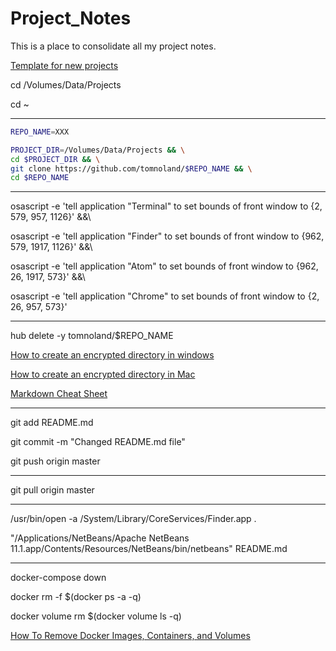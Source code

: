 # Project_Notes
This is a place to consolidate all my project notes.





[Template for new projects](https://github.com/tomnoland/New-Project-Template/generate)

cd /Volumes/Data/Projects

cd ~

---

```sh
REPO_NAME=XXX
```

```sh
PROJECT_DIR=/Volumes/Data/Projects && \
cd $PROJECT_DIR && \
git clone https://github.com/tomnoland/$REPO_NAME && \
cd $REPO_NAME
```

---

osascript -e 'tell application "Terminal" to set bounds of front window to {2, 579, 957, 1126}' &&\

osascript -e 'tell application "Finder" to set bounds of front window to {962, 579, 1917, 1126}' &&\

osascript -e 'tell application "Atom" to set bounds of front window to {962, 26, 1917, 573}' &&\

osascript -e 'tell application "Chrome" to set bounds of front window to {2, 26, 957, 573}'

---

hub delete -y tomnoland/$REPO_NAME

[How to create an encrypted directory in windows](https://www.tomsguide.com/us/encrypt-files-windows,news-18314.html)

[How to create an encrypted directory in Mac](https://www.howtogeek.com/183826/how-to-create-an-encrypted-file-container-disk-image-on-a-mac/)

[Markdown Cheat Sheet](https://www.markdownguide.org/cheat-sheet/)

---

git add README.md

git commit -m "Changed README.md file"

git push origin master

---

git pull origin master

---

/usr/bin/open -a /System/Library/CoreServices/Finder.app .

"/Applications/NetBeans/Apache NetBeans 11.1.app/Contents/Resources/NetBeans/bin/netbeans" README.md

---

docker-compose down

docker rm -f $(docker ps -a -q)

docker volume rm $(docker volume ls -q)

[How To Remove Docker Images, Containers, and Volumes](https://www.digitalocean.com/community/tutorials/how-to-remove-docker-images-containers-and-volumes)










